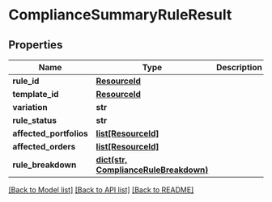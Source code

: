 # ComplianceSummaryRuleResult


## Properties
Name | Type | Description | Notes
------------ | ------------- | ------------- | -------------
**rule_id** | [**ResourceId**](ResourceId.md) |  | 
**template_id** | [**ResourceId**](ResourceId.md) |  | 
**variation** | **str** |  | 
**rule_status** | **str** |  | 
**affected_portfolios** | [**list[ResourceId]**](ResourceId.md) |  | 
**affected_orders** | [**list[ResourceId]**](ResourceId.md) |  | 
**rule_breakdown** | [**dict(str, ComplianceRuleBreakdown)**](ComplianceRuleBreakdown.md) |  | 

[[Back to Model list]](../README.md#documentation-for-models) [[Back to API list]](../README.md#documentation-for-api-endpoints) [[Back to README]](../README.md)


